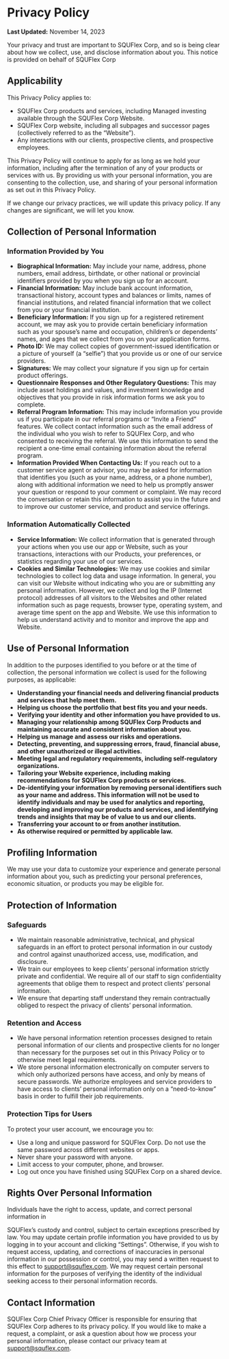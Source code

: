 # Privacy Policy

**Last Updated:** November 14, 2023

Your privacy and trust are important to SQUFlex Corp, and so is being clear about how we collect, use, and disclose information about you. This notice is provided on behalf of SQUFlex Corp

## Applicability

This Privacy Policy applies to:

- SQUFlex Corp products and services, including Managed investing available through the SQUFlex Corp Website.
- SQUFlex Corp website, including all subpages and successor pages (collectively referred to as the “Website”).
- Any interactions with our clients, prospective clients, and prospective employees.

This Privacy Policy will continue to apply for as long as we hold your information, including after the termination of any of your products or services with us. By providing us with your personal information, you are consenting to the collection, use, and sharing of your personal information as set out in this Privacy Policy.

If we change our privacy practices, we will update this privacy policy. If any changes are significant, we will let you know.

## Collection of Personal Information

### Information Provided by You

- **Biographical Information:** May include your name, address, phone numbers, email address, birthdate, or other national or provincial identifiers provided by you when you sign up for an account.
- **Financial Information:** May include bank account information, transactional history, account types and balances or limits, names of financial institutions, and related financial information that we collect from you or your financial institution.
- **Beneficiary Information:** If you sign up for a registered retirement account, we may ask you to provide certain beneficiary information such as your spouse’s name and occupation, children’s or dependents’ names, and ages that we collect from you on your application forms.
- **Photo ID:** We may collect copies of government-issued identification or a picture of yourself (a “selfie”) that you provide us or one of our service providers.
- **Signatures:** We may collect your signature if you sign up for certain product offerings.
- **Questionnaire Responses and Other Regulatory Questions:** This may include asset holdings and values, and investment knowledge and objectives that you provide in risk information forms we ask you to complete.
- **Referral Program Information:** This may include information you provide us if you participate in our referral programs or “Invite a Friend” features. We collect contact information such as the email address of the individual who you wish to refer to SQUFlex Corp, and who consented to receiving the referral. We use this information to send the recipient a one-time email containing information about the referral program.
- **Information Provided When Contacting Us:** If you reach out to a customer service agent or advisor, you may be asked for information that identifies you (such as your name, address, or a phone number), along with additional information we need to help us promptly answer your question or respond to your comment or complaint. We may record the conversation or retain this information to assist you in the future and to improve our customer service, and product and service offerings.

### Information Automatically Collected

- **Service Information:** We collect information that is generated through your actions when you use our app or Website, such as your transactions, interactions with our Products, your preferences, or statistics regarding your use of our services.
- **Cookies and Similar Technologies:** We may use cookies and similar technologies to collect log data and usage information. In general, you can visit our Website without indicating who you are or submitting any personal information. However, we collect and log the IP (Internet protocol) addresses of all visitors to the Websites and other related information such as page requests, browser type, operating system, and average time spent on the app and Website. We use this information to help us understand activity and to monitor and improve the app and Website.

## Use of Personal Information

In addition to the purposes identified to you before or at the time of collection, the personal information we collect is used for the following purposes, as applicable:

- **Understanding your financial needs and delivering financial products and services that help meet them.**
- **Helping us choose the portfolio that best fits you and your needs.**
- **Verifying your identity and other information you have provided to us.**
- **Managing your relationship among SQUFlex Corp Products and maintaining accurate and consistent information about you.**
- **Helping us manage and assess our risks and operations.**
- **Detecting, preventing, and suppressing errors, fraud, financial abuse, and other unauthorized or illegal activities.**
- **Meeting legal and regulatory requirements, including self-regulatory organizations.**
- **Tailoring your Website experience, including making recommendations for SQUFlex Corp products or services.**
- **De-identifying your information by removing personal identifiers such as your name and address. This information will not be used to identify individuals and may be used for analytics and reporting, developing and improving our products and services, and identifying trends and insights that may be of value to us and our clients.**
- **Transferring your account to or from another institution.**
- **As otherwise required or permitted by applicable law.**

## Profiling Information

We may use your data to customize your experience and generate personal information about you, such as predicting your personal preferences, economic situation, or products you may be eligible for.

## Protection of Information

### Safeguards

- We maintain reasonable administrative, technical, and physical safeguards in an effort to protect personal information in our custody and control against unauthorized access, use, modification, and disclosure.
- We train our employees to keep clients’ personal information strictly private and confidential. We require all of our staff to sign confidentiality agreements that oblige them to respect and protect clients’ personal information.
- We ensure that departing staff understand they remain contractually obliged to respect the privacy of clients’ personal information.

### Retention and Access

- We have personal information retention processes designed to retain personal information of our clients and prospective clients for no longer than necessary for the purposes set out in this Privacy Policy or to otherwise meet legal requirements.
- We store personal information electronically on computer servers to which only authorized persons have access, and only by means of secure passwords. We authorize employees and service providers to have access to clients’ personal information only on a “need-to-know” basis in order to fulfill their job requirements.

### Protection Tips for Users

To protect your user account, we encourage you to:

- Use a long and unique password for SQUFlex Corp. Do not use the same password across different websites or apps.
- Never share your password with anyone.
- Limit access to your computer, phone, and browser.
- Log out once you have finished using SQUFlex Corp on a shared device.

## Rights Over Personal Information

Individuals have the right to access, update, and correct personal information in

 SQUFlex’s custody and control, subject to certain exceptions prescribed by law. You may update certain profile information you have provided to us by logging in to your account and clicking “Settings”. Otherwise, if you wish to request access, updating, and corrections of inaccuracies in personal information in our possession or control, you may send a written request to this effect to [support@squflex.com](mailto:support@squflex.com). We may request certain personal information for the purposes of verifying the identity of the individual seeking access to their personal information records.

## Contact Information

SQUFlex Corp Chief Privacy Officer is responsible for ensuring that SQUFlex Corp adheres to its privacy policy. If you would like to make a request, a complaint, or ask a question about how we process your personal information, please contact our privacy team at [support@squflex.com](mailto:support@squflex.com).